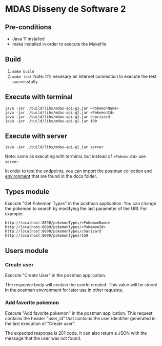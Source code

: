 # MDAS Disseny de Software 2

## Pre-conditions
- Java 11 installed
- make installed in order to execute the Makefile

## Build
1) `make build`
2) `make test`
Note: It's necesary an Internet connection to execute the test successfully.

## Execute with terminal
```
java -jar ./build/libs/mdas-api-g2.jar <PokemonName>
java -jar ./build/libs/mdas-api-g2.jar <PokemonId>
java -jar ./build/libs/mdas-api-g2.jar charizard
java -jar ./build/libs/mdas-api-g2.jar 100
```

## Execute with server
```
java -jar ./build/libs/mdas-api-g2.jar server
```
Note: same as executing with terminal, but instead of `<PokemonId>` use `server`.

In order to test the endpoints, you can import the postman [collection](/docs/Disseny2.postman_collection.json)
and [environment](/docs/Disseny2.postman_environment.json) that are found in the docs folder.

## Types module
Execute "Get Pokemon Types" in the postman application. You can change the pokemon to search by modifying the last
parameter of the URI. For example:

```
http://localhost:8090/pokemonTypes/<PokemonName>
http://localhost:8090/pokemonTypes/<PokemonId>
http://localhost:8090/pokemonTypes/charizard
http://localhost:8090/pokemonTypes/100
```

## Users module
### Create user
Execute "Create User" in the postman application.

The response body will contain the userId created. This value will be stored in the postman environment for later use
in other requests.

### Add favorite pokemon
Execute "Add favorite pokemon" in the postman application. This request contains the header "user_id" that contains the
user identifier generated in the last execution of "Create user".

The expected response is 201 code. It can also return a JSON with the message that the user was not found.

